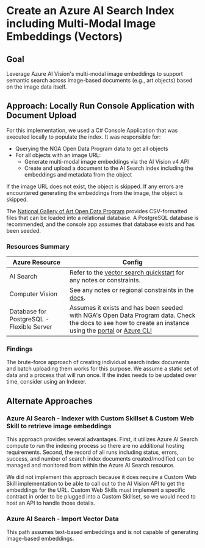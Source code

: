 # Create an Azure AI Search Index including Multi-Modal Image Embeddings (Vectors)

## Goal

Leverage Azure AI Vision's multi-modal image embeddings to support semantic search across image-based documents (e.g., art objects) based on the image data itself.

## Approach: Locally Run Console Application with Document Upload

For this implementation, we used a C# Console Application that was executed locally to populate the index. It was responsible for:
  - Querying the NGA Open Data Program data to get all objects
  - For all objects with an image URL:
    - Generate multi-modal image embeddings via the AI Vision v4 API
    - Create and upload a document to the AI Search index including the embeddings and metadata from the object

If the image URL does not exist, the object is skipped. If any errors are encountered generating the embeddings from the image, the object is skipped.

The [National Gallery of Art Open Data Program](https://github.com/NationalGalleryOfArt/opendata) provides CSV-formatted files that can be loaded into a relational database. A PostgreSQL database is recommended, and the console app assumes that database exists and has been seeded.

### Resources Summary

| Azure Resource | Config |
| -------------- | ------ |
| AI Search | Refer to the [vector search quickstart](https://learn.microsoft.com/en-us/azure/search/search-get-started-vector) for any notes or constraints. |
| Computer Vision | See any notes or regional constraints in the [docs](https://learn.microsoft.com/en-us/azure/ai-services/computer-vision/how-to/image-retrieval?tabs=csharp). |
| Database for PostgreSQL - Flexible Server | Assumes it exists and has been seeded with NGA's Open Data Program data. Check the docs to see how to create an instance using the [portal](https://learn.microsoft.com/en-us/azure/postgresql/flexible-server/quickstart-create-server-portal) or [Azure CLI](https://learn.microsoft.com/en-us/azure/postgresql/flexible-server/quickstart-create-server-cli) |

### Findings

The brute-force approach of creating individual search index documents and batch uploading them works for this purpose. We assume a static set of data and a process that will run once. If the index needs to be updated over time, consider using an Indexer.

## Alternate Approaches

### Azure AI Search - Indexer with Custom Skillset & Custom Web Skill to retrieve image embeddings

This approach provides several advantages. First, it utilizes Azure AI Search compute to run the indexing process so there are no additional hosting requirements. Second, the record of all runs including status, errors, success, and number of search index documents created/modified can be managed and monitored from within the Azure AI Search resource.

We did not implement this approach because it does require a Custom Web Skill implementation to be able to call out to the AI Vision API to get the embeddings for the URL. Custom Web Skills must implement a specific contract in order to be plugged into a Custom Skillset, so we would need to host an API to handle those details.

### Azure AI Search - Import Vector Data

This path assumes text-based embeddings and is not capable of generating image-based embeddings.